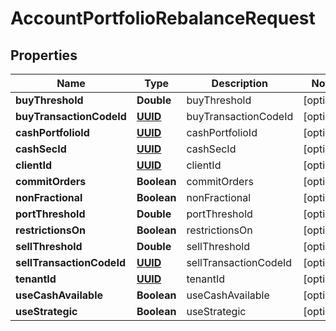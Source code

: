 
# AccountPortfolioRebalanceRequest

## Properties
Name | Type | Description | Notes
------------ | ------------- | ------------- | -------------
**buyThreshold** | **Double** | buyThreshold |  [optional]
**buyTransactionCodeId** | [**UUID**](UUID.md) | buyTransactionCodeId |  [optional]
**cashPortfolioId** | [**UUID**](UUID.md) | cashPortfolioId |  [optional]
**cashSecId** | [**UUID**](UUID.md) | cashSecId |  [optional]
**clientId** | [**UUID**](UUID.md) | clientId |  [optional]
**commitOrders** | **Boolean** | commitOrders |  [optional]
**nonFractional** | **Boolean** | nonFractional |  [optional]
**portThreshold** | **Double** | portThreshold |  [optional]
**restrictionsOn** | **Boolean** | restrictionsOn |  [optional]
**sellThreshold** | **Double** | sellThreshold |  [optional]
**sellTransactionCodeId** | [**UUID**](UUID.md) | sellTransactionCodeId |  [optional]
**tenantId** | [**UUID**](UUID.md) | tenantId |  [optional]
**useCashAvailable** | **Boolean** | useCashAvailable |  [optional]
**useStrategic** | **Boolean** | useStrategic |  [optional]



